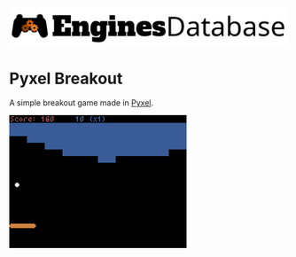 ![Engines Database](img/edb-logo.png)

# Pyxel Breakout
A simple breakout game made in [Pyxel](https://enginesdatabase.com/engine/pyxel/).

![Game animation](img/game.gif)
